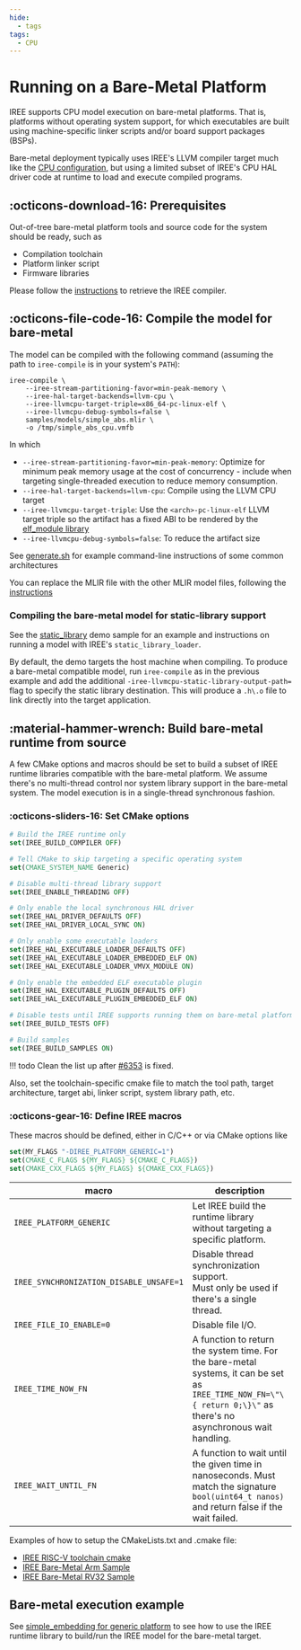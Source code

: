 ```yaml
---
hide:
  - tags
tags:
  - CPU
---
```


# Running on a Bare-Metal Platform

IREE supports CPU model execution on bare-metal platforms. That is, platforms
without operating system support, for which executables are built using
machine-specific linker scripts and/or board support packages (BSPs).

Bare-metal deployment typically uses IREE's LLVM compiler target much like the
[CPU configuration](./cpu.md), but using a limited subset of IREE's CPU HAL
driver code at runtime to load and execute compiled programs.

## :octicons-download-16: Prerequisites

Out-of-tree bare-metal platform tools and source code for the system should be
ready, such as

* Compilation toolchain
* Platform linker script
* Firmware libraries

Please follow the
[instructions](./cpu.md#get-the-iree-compiler)
to retrieve the IREE compiler.

## :octicons-file-code-16: Compile the model for bare-metal

The model can be compiled with the following command (assuming the path to
`iree-compile` is in your system's `PATH`):

``` shell
iree-compile \
    --iree-stream-partitioning-favor=min-peak-memory \
    --iree-hal-target-backends=llvm-cpu \
    --iree-llvmcpu-target-triple=x86_64-pc-linux-elf \
    --iree-llvmcpu-debug-symbols=false \
    samples/models/simple_abs.mlir \
    -o /tmp/simple_abs_cpu.vmfb

```

In which

* `--iree-stream-partitioning-favor=min-peak-memory`: Optimize for minimum peak
    memory usage at the cost of concurrency - include when targeting
    single-threaded execution to reduce memory consumption.
* `--iree-hal-target-backends=llvm-cpu`: Compile using the LLVM CPU target
* `--iree-llvmcpu-target-triple`: Use the `<arch>-pc-linux-elf` LLVM target triple
    so the artifact has a fixed ABI to be rendered by the
    [elf_module library](https://github.com/openxla/iree/tree/main/runtime/src/iree/hal/local/elf)
* `--iree-llvmcpu-debug-symbols=false`: To reduce the artifact size

See [generate.sh](https://github.com/openxla/iree/blob/main/runtime/src/iree/hal/local/elf/testdata/generate.sh)
for example command-line instructions of some common architectures

You can replace the MLIR file with the other MLIR model files, following the
[instructions](./cpu.md#compile-a-program)

### Compiling the bare-metal model for static-library support

See the [static_library](https://github.com/openxla/iree/tree/main/samples/static_library)
demo sample for an example and instructions on running a model with IREE's
`static_library_loader`.

By default, the demo targets the host machine when compiling. To produce a
bare-metal compatible model, run `iree-compile` as in the previous example
and add the additional `-iree-llvmcpu-static-library-output-path=` flag to specify
the static library destination. This will produce a `.h\.o` file to link
directly into the target application.

## :material-hammer-wrench: Build bare-metal runtime from source

A few CMake options and macros should be set to build a subset of IREE runtime
libraries compatible with the bare-metal platform. We assume there's no
multi-thread control nor system library support in the bare-metal system. The
model execution is in a single-thread synchronous fashion.

### :octicons-sliders-16: Set CMake options

``` cmake
# Build the IREE runtime only
set(IREE_BUILD_COMPILER OFF)

# Tell CMake to skip targeting a specific operating system
set(CMAKE_SYSTEM_NAME Generic)

# Disable multi-thread library support
set(IREE_ENABLE_THREADING OFF)

# Only enable the local synchronous HAL driver
set(IREE_HAL_DRIVER_DEFAULTS OFF)
set(IREE_HAL_DRIVER_LOCAL_SYNC ON)

# Only enable some executable loaders
set(IREE_HAL_EXECUTABLE_LOADER_DEFAULTS OFF)
set(IREE_HAL_EXECUTABLE_LOADER_EMBEDDED_ELF ON)
set(IREE_HAL_EXECUTABLE_LOADER_VMVX_MODULE ON)

# Only enable the embedded ELF executable plugin
set(IREE_HAL_EXECUTABLE_PLUGIN_DEFAULTS OFF)
set(IREE_HAL_EXECUTABLE_PLUGIN_EMBEDDED_ELF ON)

# Disable tests until IREE supports running them on bare-metal platforms
set(IREE_BUILD_TESTS OFF)

# Build samples
set(IREE_BUILD_SAMPLES ON)
```

!!! todo
    Clean the list up after [#6353](https://github.com/openxla/iree/issues/6353)
    is fixed.

Also, set the toolchain-specific cmake file to match the tool path, target
architecture, target abi, linker script, system library path, etc.

### :octicons-gear-16: Define IREE macros

These macros should be defined, either in C/C++ or via CMake options like
```cmake
set(MY_FLAGS "-DIREE_PLATFORM_GENERIC=1")
set(CMAKE_C_FLAGS ${MY_FLAGS} ${CMAKE_C_FLAGS})
set(CMAKE_CXX_FLAGS ${MY_FLAGS} ${CMAKE_CXX_FLAGS})
```

| macro | description |
| ----- | ----------- |
| `IREE_PLATFORM_GENERIC` | Let IREE build the runtime library without targeting a specific platform. |
| `IREE_SYNCHRONIZATION_DISABLE_UNSAFE=1` | Disable thread synchronization support.<br>Must only be used if there's a single thread. |
| `IREE_FILE_IO_ENABLE=0` | Disable file I/O. |
| `IREE_TIME_NOW_FN` | A function to return the system time. For the bare-metal systems, it can be set as `IREE_TIME_NOW_FN=\"\{ return 0;\}\"` as there's no asynchronous wait handling. |
| `IREE_WAIT_UNTIL_FN` | A function to wait until the given time in nanoseconds. Must match the signature `bool(uint64_t nanos)` and return false if the wait failed. |

Examples of how to setup the CMakeLists.txt and .cmake file:

* [IREE RISC-V toolchain cmake](https://github.com/openxla/iree/blob/main/build_tools/cmake/riscv.toolchain.cmake)
* [IREE Bare-Metal Arm Sample](https://github.com/iml130/iree-bare-metal-arm)
* [IREE Bare-Metal RV32 Sample](https://github.com/AmbiML/iree-rv32-springbok)

## Bare-metal execution example

See
[simple_embedding for generic platform](https://github.com/openxla/iree/blob/main/samples/simple_embedding/README.md#generic-platform-support)
to see how to use the IREE runtime library to build/run the IREE model for the
bare-metal target.
